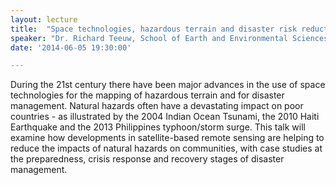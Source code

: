 ```yaml
---
layout: lecture
title:  "Space technologies, hazardous terrain and disaster risk reduction"
speaker: "Dr. Richard Teeuw, School of Earth and Environmental Sciences, University of Portsmouth"
date: '2014-06-05 19:30:00'

---
```

During the 21st century there have been major advances in the use of space technologies for the mapping of hazardous terrain and for disaster management. Natural hazards often have a devastating impact on poor countries - as illustrated by the 2004 Indian Ocean Tsunami, the 2010 Haiti Earthquake and the 2013 Philippines typhoon/storm surge. This talk will examine how developments in satellite-based remote sensing are helping to reduce the impacts of natural hazards on communities, with case studies at the preparedness, crisis response and recovery stages of disaster management.
